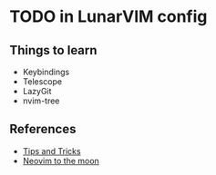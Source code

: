 # TODO in LunarVIM config

## Things to learn

- Keybindings
- Telescope
- LazyGit
- nvim-tree

## References

- [Tips and Tricks](https://blog.devgenius.io/editing-in-lunar-vim-is-magic-17-more-lvim-tips-and-tricks-598ba7f4f6d6)
- [Neovim to the moon](https://dev.to/elvessousa/taking-neovim-to-the-moon-274g)
